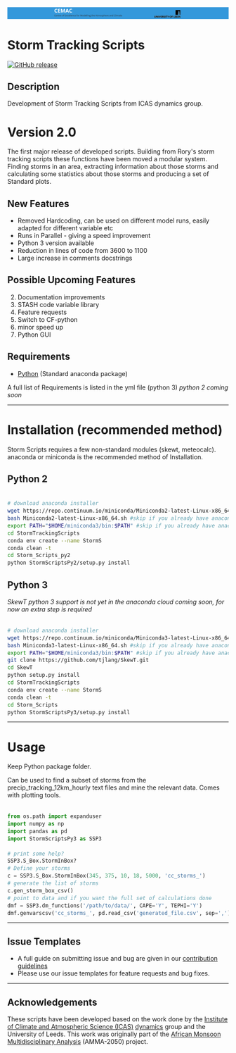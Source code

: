 <div align="center">
<a href="https://www.cemac.leeds.ac.uk/">
  <img src="https://github.com/cemac/cemac_generic/blob/master/Images/cemac.png"></a>
  <br>
</div>

# Storm Tracking Scripts #

[![GitHub release](https://img.shields.io/badge/release-v.2.0-blue.svg)](
https://github.com/cemac/StormTrackingScripts/releases/tag/v.2.0)

## Description ##

Development of Storm Tracking Scripts from ICAS dynamics group. 


# Version 2.0 #

The first major release of developed scripts. Building from Rory's storm tracking scripts these functions have been moved a modular system. Finding storms in an area, extracting information about those storms and calculating some statistics about those storms and producing a set of Standard plots.

## New Features ##

* Removed Hardcoding, can be used on different model runs, easily adapted for different variable etc
* Runs in Parallel - giving a speed improvement
* Python 3 version available
* Reduction in lines of code from 3600 to 1100
* Large increase in comments docstrings

## Possible Upcoming Features ##

2. Documentation improvements
4. STASH code variable library
3. Feature requests
4. Switch to CF-python
5. minor speed up
1. Python GUI

## Requirements ##

 * [Python](https://www.anaconda.com/download/) (Standard anaconda package)

A full list of Requirements is listed in the yml file (python 3) *python 2 coming soon*

<hr>

# Installation (recommended method) #

Storm Scripts requires a few non-standard modules (skewt, meteocalc). anaconda or miniconda is the recommended method of Installation.

## Python 2 ##

```bash

# download anaconda installer
wget https://repo.continuum.io/miniconda/Miniconda2-latest-Linux-x86_64.sh
bash Miniconda2-latest-Linux-x86_64.sh #skip if you already have anaconda
export PATH="$HOME/miniconda3/bin:$PATH" #skip if you already have anaconda
cd StormTrackingScripts
conda env create --name StormS
conda clean -t
cd Storm_Scripts_py2
python StormScriptsPy2/setup.py install
```

## Python 3 ##

*SkewT python 3 support is not yet in the anaconda cloud coming soon, for now an
extra step is required*

````bash

# download anaconda installer
wget https://repo.continuum.io/miniconda/Miniconda3-latest-Linux-x86_64.sh
bash Miniconda3-latest-Linux-x86_64.sh #skip if you already have anaconda
export PATH="$HOME/miniconda3/bin:$PATH" #skip if you already have anaconda
git clone https://github.com/tjlang/SkewT.git
cd SkewT
python setup.py install
cd StormTrackingScripts
conda env create --name StormS
conda clean -t
cd Storm_Scripts
python StormScriptsPy3/setup.py install
````

<hr>

# Usage #

Keep Python package folder.

Can be used to find a subset of storms from the precip_tracking_12km_hourly
text files and mine the relevant data. Comes with plotting tools.

```Python

from os.path import expanduser
import numpy as np
import pandas as pd
import StormScriptsPy3 as SSP3

# print some help?
SSP3.S_Box.StormInBox?
# Define your storms
c = SSP3.S_Box.StormInBox(345, 375, 10, 18, 5000, 'cc_storms_')
# generate the list of storms
c.gen_storm_box_csv()
# point to data and if you want the full set of calculations done
dmf = SSP3.dm_functions('/path/to/data/', CAPE='Y', TEPHI='Y')
dmf.genvarscsv('cc_storms_', pd.read_csv('generated_file.csv', sep=',')

```

<hr>


## Issue Templates ##

* A full guide on submitting issue and bug are given in our [contribution guidelines](https://github.com/cemac/StormTrackingScripts/blob/master/CONTRIBUTING.md)
* Please use our issue templates for feature requests and bug fixes.

<hr>

## Acknowledgements ##
These scripts have been developed based on the work done by the [Institute of Climate and Atmospheric Science (ICAS)](http://www.see.leeds.ac.uk/research/icas/) [dynamics](http://www.see.leeds.ac.uk/research/icas/research-themes/atmosphere/) group and the University of Leeds. This work was originally part of the [African Monsoon Multidisciplinary Analysis](https://www.amma2050.org/) (AMMA-2050) project.
